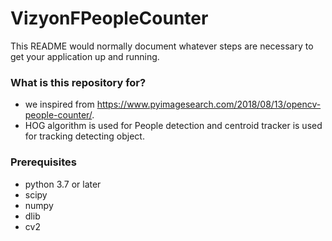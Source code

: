 # VizyonFPeopleCounter

This README would normally document whatever steps are necessary to get your application up and running.

### What is this repository for? ###
* we inspired from https://www.pyimagesearch.com/2018/08/13/opencv-people-counter/. 
* HOG algorithm is used for People detection and centroid tracker is used for tracking detecting object.


### Prerequisites ###

* python 3.7 or later
* scipy
* numpy
* dlib
* cv2


